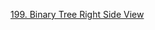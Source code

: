 [199. Binary Tree Right Side View](https://leetcode.com/problems/binary-tree-right-side-view/description/)